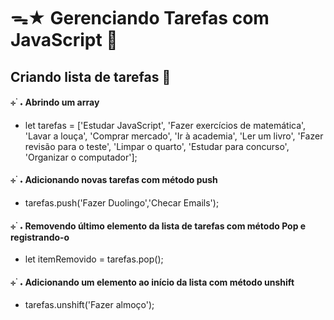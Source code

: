# ᯓ★ Gerenciando Tarefas com JavaScript 💫

## Criando lista de tarefas 📝

#### ⊹ ࣪ ˖ Abrindo um array
* let tarefas = ['Estudar JavaScript', 'Fazer exercícios de matemática', 'Lavar a louça', 'Comprar mercado', 'Ir à academia', 'Ler um livro', 'Fazer revisão para o teste', 'Limpar o quarto', 'Estudar para concurso', 'Organizar o computador'];

#### ⊹ ࣪ ˖ Adicionando novas tarefas com método push
* tarefas.push('Fazer Duolingo','Checar Emails');

#### ⊹ ࣪ ˖ Removendo último elemento da lista de tarefas com método Pop e registrando-o
* let itemRemovido = tarefas.pop();

#### ⊹ ࣪ ˖ Adicionando um elemento ao início da lista com método unshift
* tarefas.unshift('Fazer almoço');
